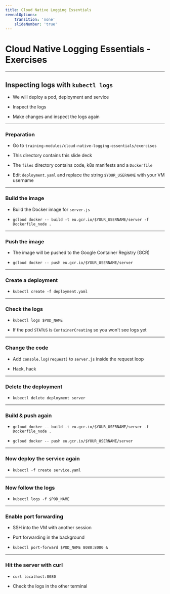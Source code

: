 ```yaml
---
title: Cloud Native Logging Essentials
revealOptions:
    transition: 'none'
    slideNumber: 'true'
---
```


# Cloud Native Logging Essentials - Exercises

---

## Inspecting logs with `kubectl logs`

* We will deploy a pod, deployment and service

* Inspect the logs

* Make changes and inspect the logs again


---


### Preparation

* Go to `training-modules/cloud-native-logging-essentials/exercises`

* This directory contains this slide deck

* The `files` directory contains code, k8s manifests and a `Dockerfile`

* Edit `deployment.yaml` and replace the string `$YOUR_USERNAME` with your VM username

---


### Build the image

* Build the Docker image for `server.js`

* `gcloud docker -- build -t eu.gcr.io/$YOUR_USERNAME/server -f Dockerfile_node .`


---


### Push the image

*  The image will be pushed to the Google Container Registry (GCR)

* `gcloud docker -- push eu.gcr.io/$YOUR_USERNAME/server`


---


###  Create a deployment

* `kubectl create -f deployment.yaml`


---


### Check the logs

* `kubectl logs $POD_NAME`

* If the pod `STATUS` is `ContainerCreating` so you won't see logs yet

---


### Change the code

* Add `console.log(request)` to `server.js` inside the request loop

* Hack, hack


---


### Delete the deployment


* `kubectl delete deployment server`


---


### Build & push again

* `gcloud docker -- build -t eu.gcr.io/$YOUR_USERNAME/server -f Dockerfile_node .`

* `gcloud docker -- push eu.gcr.io/$YOUR_USERNAME/server`


---


### Now deploy the service again

* `kubectl -f create service.yaml`


---


### Now follow the logs

* `kubectl logs -f $POD_NAME`


---

### Enable port forwarding

* SSH into the VM with another session

* Port forwarding in the background

* `kubectl port-forward $POD_NAME 8080:8080 &`


---


### Hit the server with curl

* `curl localhost:8080`


* Check the logs in the other terminal